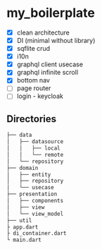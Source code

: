 # my_boilerplate

- [x] clean architecture
- [x] DI (minimal without library)
- [x] sqflite crud
- [x] i10n
- [x] graphql client usecase
- [x] graphql infinite scroll
- [x] bottom nav
- [ ] page router
- [ ] login - keycloak

## Directories

```txt
├── data
│   ├── datasource
│   │   ├── local
│   │   └── remote
│   └── repository
├── domain
│   ├── entity
│   ├── repository
│   └── usecase
├── presentation
│   ├── components
│   ├── view
│   └── view_model
├── util
├ app.dart
├ di_container.dart
└ main.dart
```
